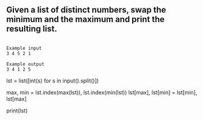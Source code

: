 ## Given a list of distinct numbers, swap the minimum and the maximum and print the resulting list.

```

Example input
3 4 5 2 1

Example output
3 4 1 2 5

```

lst = list([int(s) for s in input().split()])

max, min = lst.index(max(lst)), lst.index(min(lst))
lst[max], lst[min] = lst[min], lst[max]

print(lst)
